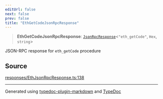 ```yaml
---
editUrl: false
next: false
prev: false
title: "EthGetCodeJsonRpcResponse"
---
```


> **EthGetCodeJsonRpcResponse**: [`JsonRpcResponse`](/reference/tevm/jsonrpc/type-aliases/jsonrpcresponse/)\<`"eth_getCode"`, `Hex`, `string`\>

JSON-RPC response for `eth_getCode` procedure

## Source

[responses/EthJsonRpcResponse.ts:138](https://github.com/evmts/tevm-monorepo/blob/main/packages/procedures-types/src/responses/EthJsonRpcResponse.ts#L138)

***
Generated using [typedoc-plugin-markdown](https://www.npmjs.com/package/typedoc-plugin-markdown) and [TypeDoc](https://typedoc.org/)

